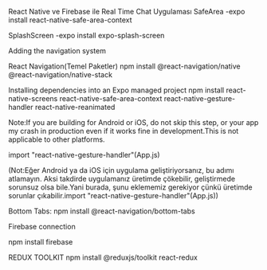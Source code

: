 React Native ve Firebase ile Real Time Chat Uygulaması
SafeArea
-expo install react-native-safe-area-context

SplashScreen
-expo install expo-splash-screen

Adding the navigation system

React Navigation(Temel Paketler)
npm install @react-navigation/native @react-navigation/native-stack

Installing dependencies into an Expo managed project
npm install react-native-screens react-native-safe-area-context react-native-gesture-handler react-native-reanimated

Note:If you are building for Android or iOS, do not skip this step, or your app my crash in production even if it works fine in development.This is not applicable to other platforms.

import "react-native-gesture-handler"(App.js)

(Not:Eğer Android ya da iOS için uygulama geliştiriyorsanız, bu adımı atlamayın. Aksi takdirde uygulamanız üretimde çökebilir, geliştirmede sorunsuz olsa bile.Yani burada, şunu eklememiz gerekiyor çünkü üretimde sorunlar çıkabilir.import "react-native-gesture-handler"(App.js))

Bottom Tabs:
npm install @react-navigation/bottom-tabs

Firebase connection

npm install firebase

REDUX TOOLKIT
npm install @reduxjs/toolkit react-redux
